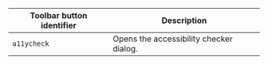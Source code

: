 | Toolbar button identifier | Description                             |
|---------------------------|-----------------------------------------|
| `a11ycheck`               | Opens the accessibility checker dialog. |
